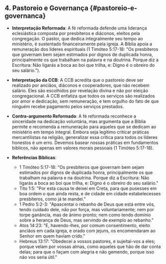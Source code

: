 ## 4. Pastoreio e Governança {#pastoreio-e-governanca}

- **Interpretação Reformada**: A fé reformada defende uma liderança eclesiástica composta por presbíteros e diáconos, eleitos pela congregação. O pastor, que dedica integralmente seu tempo ao ministério, é sustentado financeiramente pela igreja. A Bíblia apoia a remuneração dos líderes espirituais (1 Timóteo 5:17-18: "Os presbíteros que governam bem sejam estimados por dignos de duplicada honra, principalmente os que trabalham na palavra e na doutrina. Porque diz a Escritura: Não ligarás a boca ao boi que trilha, e: Digno é o obreiro do seu salário.").

- **Interpretação da CCB**: A CCB acredita que o pastoreio deve ser realizado por anciãos, diáconos e cooperadores, que não recebem salário. Eles são escolhidos por revelação divina e não por eleição congregacional. A CCB enfatiza que todos os serviços são realizados por amor e dedicação, sem remuneração, e tem orgulho do fato de que ninguém recebe pagamento pelos serviços prestados.

- **Contra-argumento Reformado**: A fé reformada reconhece a sinceridade na dedicação voluntária, mas argumenta que a Bíblia permite e recomenda a remuneração para aqueles que se dedicam ao ministério em tempo integral. Embora seja legítimo criticar práticas mercantilistas na religião, generalizar essa crítica para todos os líderes honestos é um erro. Devemos basear nossas práticas em fundamentos bíblicos, não apenas em valores morais pessoais (1 Timóteo 5:17-18).

- **Referências Bíblicas**:
  - 1 Timóteo 5:17-18: "Os presbíteros que governam bem sejam estimados por dignos de duplicada honra, principalmente os que trabalham na palavra e na doutrina. Porque diz a Escritura: Não ligarás a boca ao boi que trilha, e: Digno é o obreiro do seu salário."
  - Tito 1:5: "Por esta causa te deixei em Creta, para que pusesses em boa ordem o que ainda resta, e de cidade em cidade estabelecesses presbíteros, como já te mandei."
  - 1 Pedro 5:2-3: "Apascentai o rebanho de Deus que está entre vós, tendo cuidado dele, não por força, mas voluntariamente; nem por torpe ganância, mas de ânimo pronto; nem como tendo domínio sobre a herança de Deus, mas servindo de exemplo ao rebanho."
  - Atos 14:23: "E, havendo-lhes, por comum consentimento, eleito anciãos em cada igreja, e orado com jejuns, os encomendaram ao Senhor em quem haviam crido."
  - Hebreus 13:17: "Obedecei a vossos pastores, e sujeitai-vos a eles; porque velam por vossas almas, como aqueles que hão de dar conta delas; para que o façam com alegria e não gemendo, porque isso não vos seria útil."
